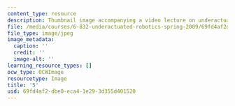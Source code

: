 ```yaml
---
content_type: resource
description: Thumbnail image accompanying a video lecture on underactuated robotics.
file: /media/courses/6-832-underactuated-robotics-spring-2009/69fd4af2dbe0eca41e293d355d401520_5.jpg
file_type: image/jpeg
image_metadata:
  caption: ''
  credit: ''
  image-alt: ''
learning_resource_types: []
ocw_type: OCWImage
resourcetype: Image
title: '5'
uid: 69fd4af2-dbe0-eca4-1e29-3d355d401520
---
```

